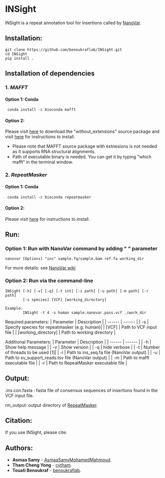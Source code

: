# INSight 
INSight is a repeat annotation tool for insertions called by [NanoVar](https://github.com/benoukraflab/nanovar).

## Installation:
```
git clone https://github.com/benoukraflab/INSight.git
cd INSight 
pip install .
```
## Installation of dependencies
### 1. _MAFFT_
#### Option 1: Conda 
```
 conda install -c bioconda mafft
 ```
#### Option 2: 
Please visit [here](https://mafft.cbrc.jp/alignment/software/source.html) to download the "without_extensions" source package 
and visit [here](https://mafft.cbrc.jp/alignment/software/installation_without_root.html) for instructions to install.
* Please note that MAFFT source package with extnesions is not needed as it supports RNA structural alignments. 
* Path of executable binary is needed. You can get it by typing "which mafft" in the terminal window. 
### 2. _RepeatMasker_
#### Option 1: Conda 
```
 conda install -c bioconda repeatmasker
```
#### Option 2: 
Please visit [here](https://www.repeatmasker.org/RepeatMasker/) for instructions to install.

## Run:
### Option 1: Run with NanoVar command by adding " " parameter 
```
nanovar [Options] "ins" sample.fq/sample.bam ref.fa working_dir 
```
For more details: see [NanoVar wiki](https://github.com/cytham/nanovar/wiki)

### Option 2: Run via the command-line 
```
INSight [-h] [-v] [-q] [-t int] [-i path] [-u path] [-m path] [-r path] 
        [-s species] [VCF] [working_directory]

Example:
        INSight -t 4 -s human sample.nanovar.pass.vcf ./work_dir
```
Required parameters:
| Parameter | Description |
| ------ | ------ |
| -s | Specify species for repeatmasker (e.g. human)|
| [VCF] | Path to VCF input file |
| [working_directory] | Path to working directory |

Additional Parameters:
| Parameter | Description |
| ------ | ------ |
| -h | Show help message |
| -v | Show version |
| -q | hide verbose |
| -t | Number of threads to be used [1]|
| -i | Path to ins_seq.fa file (NanoVar output) |
| -u | Path to sv_support_reads.tsv file (NanoVar output) |
| -m | Path to mafft executable file |
| -r | Path to RepeatMasker executable file |

## Output:
.ins.con.fasta : fasta file of consensus sequences of insertions found in the VCF input file.

rm_output: output directory of [RepeatMasker](https://www.repeatmasker.org/webrepeatmaskerhelp.html#reading).

## Citation:
If you use INSight, please cite:

## Authors:
* **Asmaa Samy** - [AsmaaSamyMohamedMahmoud](https://github.com/AsmaaSamyMohamedMahmoud).
* **Tham Cheng Yong** - [cytham](https://github.com/cytham).
* **Touati Benoukraf** - [benoukraflab](https://github.com/benoukraflab).
